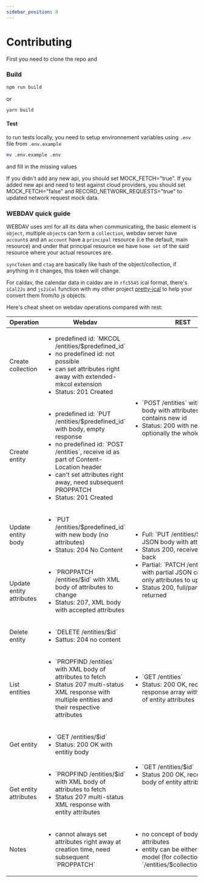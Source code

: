 ```yaml
---
sidebar_position: 8
---
```


# Contributing

First you need to clone the repo and

### Build

```bash
npm run build
```

or

```bash
yarn build
```

#### Test

to run tests locally, you need to setup environnement variables using `.env` file from `.env.example`

```bash
mv .env.example .env
```

and fill in the missing values

If you didn't add any new api, you should set MOCK_FETCH="true".
If you added new api and need to test against cloud providers, you should set
MOCK_FETCH="false" and RECORD_NETWORK_REQUESTS="true" to updated network request mock data.

### WEBDAV quick guide

WEBDAV uses xml for all its data when communicating, the basic element is `object`, multiple `object`s can form a `collection`, webdav server have `account`s and an `account` have a `principal` resource (i.e the default, main resource) and under that principal resource we have `home set` of the said resource where your actual resources are.

`syncToken` and `ctag` are basically like hash of the object/collection, if anything in it changes, this token will change.

For caldav, the calendar data in caldav are in `rfc5545` ical format, there's `iCal2Js` and `js2iCal` function with my other project [pretty-jcal](https://github.com/natelindev/pretty-jcal) to help your convert them from/to js objects.

Here's cheat sheet on webdav operations compared with rest:

<table>
	<thead>
		<tr>
			<th>Operation</th>
			<th>Webdav</th>
			<th>REST</th>
		</tr>
	</thead>
	<tbody>
		<tr>
			<td>Create collection</td>
			<td>
				<ul>
					<li>predefined id: `MKCOL /entities/$predefined_id`</li>
					<li>no predefined id: not possible</li>
					<li>can set attributes right away with extended-mkcol extension</li>
					<li>Status: 201 Created</li>
				</ul>
			</td>
			<td rowspan="2">
				<ul>
					<li>`POST /entities` with JSON body with attributes, response contains new id</li>
					<li>Status: 200 with new id and optionally the whole object</li>
				</ul>
			</td>
		</tr>
		<tr>
			<td>Create entity</td>
			<td>
				<ul>
					<li>predefined id: `PUT /entities/$predefined_id` with body, empty response</li>
					<li>no predefined id: `POST /entities`, receive id as part of Content-Location header</li>
					<li>can't set attributes right away, need subsequent PROPPATCH</li>
					<li>Status: 201 Created</li>
				</ul>
			</td>
		</tr>
		<tr>
			<td>Update entity body</td>
			<td>
				<ul>
					<li>`PUT /entities/$predefined_id` with new body (no attributes)</li>
					<li>Status: 204 No Content</li>
				</ul>
			</td>
			<td rowspan="2">
				<ul>
					<li>Full: `PUT /entities/$id` with full JSON body with attributes</li>
					<li>Status 200, receive full object back</li>
					<li>Partial: `PATCH /entities/$id` with partial JSON containing only attributes to update.</li>
					<li>Status 200, full/partial object returned</li>
				</ul>
			</td>
		</tr>
		<tr>
			<td>Update entity attributes</td>
			<td>
				<ul>
					<li>`PROPPATCH /entities/$id` with XML body of attributes to change</li>
					<li>Status: 207, XML body with accepted attributes</li>
				</ul>
			</td>
		</tr>
		<tr>
			<td>Delete entity</td>
			<td colspan="2">
				<ul>
					<li>`DELETE /entities/$id`</li>
					<li>Sattus: 204 no content</li>
				</ul>
			</td>
		</tr>
		<tr>
			<td>List entities</td>
			<td>
				<ul>
					<li>`PROPFIND /entities` with XML body of attributes to fetch</li>
					<li>Status 207 multi-status XML response with multiple entities and their respective attributes</li>
				</ul>
			</td>
			<td>
				<ul>
					<li>`GET /entities`</li>
					<li>Status: 200 OK, receive JSON response array with JSON body of entity attributes</li>
				</ul>
			</td>
		</tr>
		<tr>
			<td>Get entity</td>
			<td>
				<ul>
					<li>`GET /entities/$id`</li>
					<li>Status: 200 OK with entitiy body</li>
				</ul>
			</td>
			<td rowspan="2">
				<ul>
					<li>`GET /entities/$id`</li>
					<li>Status 200 OK, receive JSON body of entity attributes</li>
				</ul>
			</td>
		</tr>
		<tr>
			<td>Get entity attributes</td>
			<td>
				<ul>
					<li>`PROPFIND /entities/$id` with XML body of attributes to fetch</li>
					<li>Status 207 multi-status XML response with entity attributes</li>
				</ul>
			</td>
		</tr>
		<tr>
			<td>Notes</td>
			<td>
				<ul>
					<li>cannot always set attributes right away at creation time, need subsequent `PROPPATCH`</li>
				</ul>
			</td>
			<td>
				<ul>
					<li>no concept of body vs attributes</li>
					<li>entity can be either collection or model (for collection `/entities/$collectionId/$itemId`)</li>
				</ul>
			</td>
		</tr>
	</tbody>
</table>
